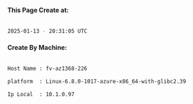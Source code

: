 
   
#### This Page Create at:

```bash

2025-01-13 - 20:31:05 UTC

```

#### Create By Machine:

```bash

Host Name : fv-az1368-226

platform  : Linux-6.8.0-1017-azure-x86_64-with-glibc2.39

Ip Local  : 10.1.0.97

```

